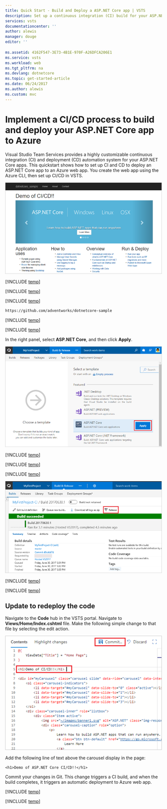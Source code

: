 ```yaml
---
title: Quick Start - Build and Deploy a ASP.NET Core app | VSTS
description: Set up a continuous integration (CI) build for your ASP.NET Core app, and then a continuous deployment (CD) release to Azure using Visual Studio Team Services
services: vsts
documentationcenter: ''
author: alewis
manager: douge
editor: ''

ms.assetid: 4162F547-3E73-4B1E-970F-A26DFCA206E1
ms.service: vsts
ms.workload: web
ms.tgt_pltfrm: na
ms.devlang: dotnetcore
ms.topic: get-started-article
ms.date: 06/24/2017
ms.author: alewis
ms.custom: mvc
---
```

# Implement a CI/CD process to build and deploy your ASP.NET Core app to Azure

Visual Studio Team Services provides a highly customizable continuous integration (CI) and deployment (CD) automation system for your 
ASP.NET Core apps. 
This quickstart shows how to set up CI and CD to deploy
an ASP.NET Core app
to an Azure web app. 
You create the web app using the Azure CLI, then set up CI/CD in VSTS.

![Screenshot showing ASP.NET Core web app](../../deploy-azure/_img/aspnet-core-to-windows-vm/cicd-get-started-dotnetcore-sample.png)

[!INCLUDE [temp](../apps/get-started/_shared/vsts-and-azure-setup.md)]

[!INCLUDE [temp](_shared/create-azure-web-app.md)]

[!INCLUDE [temp](../apps/get-started/_shared/import-code-1.md)]

```bash
https://github.com/adventworks/dotnetcore-sample
```

[!INCLUDE [temp](../apps/get-started/_shared/import-code-2.md)]

[!INCLUDE [temp](../apps/_shared/set-up-ci-1.md)]

In the right panel, select **ASP.NET Core**, and then click **Apply**.

![Screenshot showing dotnet core template](aspnet/_shared/_img/apply-aspnet-core-build-template.png)

[!INCLUDE [temp](_shared/set-up-ci-2.md)]

[!INCLUDE [temp](_shared/set-up-ci-3.md)]

[!INCLUDE [temp](_shared/set-up-cd-1.md)]

![Screenshot showing release action on build summary](../../deploy-azure/_shared/_img/cicd-get-started-dotnetcore-release.png)

[!INCLUDE [temp](_shared/set-up-cd-2.md)]

[!INCLUDE [temp](_shared/set-up-cd-3.md)]

## Update to redeploy the code

Navigate to the **Code** hub in the VSTS portal. Navigate to **Views/Home/Index.cshtml** file. Make the following simple change to that file by selecting the edit action.

![Screenshot showing update to code](../../deploy-azure/_shared/_img/aspnet-core-code-change.png)

Add the following line of text above the carousel display in the page:
```
<h1>Demo of ASP.NET Core CI/CD!!</h1>
```

Commit your changes in Git. This change triggers a CI build, and when the build completes, it triggers an automatic deployment to Azure web app.

[!INCLUDE [temp](../apps/get-started/_shared/browse-to-web-app.md)]

[!INCLUDE [temp](../apps/get-started/_shared/clean-up-resources.md)]
